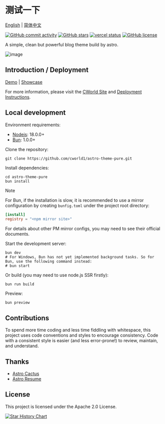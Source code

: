 # 测试一下

[English](./README.md) | [简体中文](./README-zh-CN.md)

[![GitHub commit activity](https://img.shields.io/github/commit-activity/t/cworld1/astro-theme-pure?label=commits&style=flat-square)](https://github.com/cworld1/astro-theme-pure/commits)
[![GitHub stars](https://img.shields.io/github/stars/cworld1/astro-theme-pure?style=flat-square)](https://github.com/cworld1/astro-theme-pure/stargazers)
[![vercel status](https://img.shields.io/website?down_message=offline&label=vercel&logo=vercel&style=flat-square&up_message=online&url=https%3A%2F%2Fastro-theme-pure.vercel.app)](#)
[![GitHub license](https://img.shields.io/github/license/cworld1/astro-theme-pure?style=flat-square)](https://github.com/cworld1/astro-theme-pure/blob/main/LICENSE)

A simple, clean but powerful blog theme build by astro.

![image](https://github.com/user-attachments/assets/7eb17ddf-fd5f-42f3-a337-675a21ba7a27)

## Introduction / Deployment

[Demo](https://astro-theme-pure.vercel.app/) | [Showcase](https://github.com/cworld1/astro-theme-pure/issues/10)

For more information, please visit the [CWorld Site](https://cworld0.com/blog/theme-resume) and [Deployment Instructions](https://astro-theme-pure.vercel.app/blog/customize).

## Local development

Environment requirements:

- [Nodejs](https://nodejs.org/): 18.0.0+
- [Bun](https://bun.sh/): 1.0.0+

Clone the repository:

```shell
git clone https://github.com/cworld1/astro-theme-pure.git
```

Install dependencies:

```shell
cd astro-theme-pure
bun install
```
> [!NOTE]
> For Bun, if the installation is slow, it is recommended to use a mirror configuration by creating  `bunfig.toml` under the project root directory:
>
> ```toml
> [install]
> registry = "<npm mirror site>"
> ```
>
> For details about other PM mirror configs, you may need to see their official documents.

Start the development server:

```shell
bun dev
# For Windows, Bun has not yet implemented background tasks. So for Bun, use the following command instead:
# bun start
```

Or build (you may need to use node.js SSR firstly):

```shell
bun run build
```

Preview:

```shell
bun preview
```

## Contributions

To spend more time coding and less time fiddling with whitespace, this project uses code conventions and styles to encourage consistency. Code with a consistent style is easier (and less error-prone!) to review, maintain, and understand.

## Thanks

- [Astro Cactus](https://github.com/chrismwilliams/astro-theme-cactus)
- [Astro Resume](https://github.com/srleom/astro-theme-resume)

## License

This project is licensed under the Apache 2.0 License.

[![Star History Chart](https://api.star-history.com/svg?repos=cworld1/astro-theme-pure&type=Date)](https://star-history.com/#cworld1/astro-theme-pure&Date)
